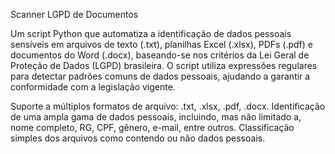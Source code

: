 Scanner LGPD de Documentos


Um script Python que automatiza a identificação de dados pessoais sensíveis em arquivos de texto (.txt), planilhas Excel (.xlsx), PDFs (.pdf) e documentos do Word (.docx), baseando-se nos critérios da Lei Geral de Proteção de Dados (LGPD) brasileira. O script utiliza expressões regulares para detectar padrões comuns de dados pessoais, ajudando a garantir a conformidade com a legislação vigente.


Suporte a múltiplos formatos de arquivo: .txt, .xlsx, .pdf, .docx.
Identificação de uma ampla gama de dados pessoais, incluindo, mas não limitado a, nome completo, RG, CPF, gênero, e-mail, entre outros.
Classificação simples dos arquivos como contendo ou não dados pessoais.


